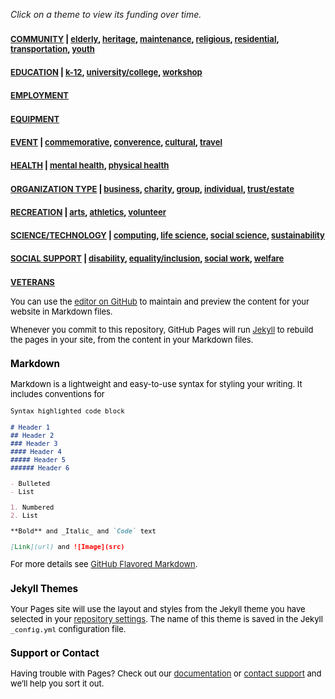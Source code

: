 *Click on a theme to view its funding over time.*

### <font size="2"><a href="https://github.com/jpskycak/360Giving-Challenge/blob/master/community.html">COMMUNITY</a></font><font size="2" color="black"><font size="2" color="black"> | <a href="https://github.com/jpskycak/360Giving-Challenge/blob/master/community-elderly.html">elderly</a>, <a href="https://github.com/jpskycak/360Giving-Challenge/blob/master/community-heritage.html">heritage</a>, <a href="https://github.com/jpskycak/360Giving-Challenge/blob/master/community-maintenance.html">maintenance</a>, <a href="https://github.com/jpskycak/360Giving-Challenge/blob/master/community-religious.html">religious</a>, <a href="https://github.com/jpskycak/360Giving-Challenge/blob/master/community-residential.html">residential</a>, <a href="https://github.com/jpskycak/360Giving-Challenge/blob/master/community-transportation.html">transportation</a>, <a href="https://github.com/jpskycak/360Giving-Challenge/blob/master/community-youth.html">youth</a></font>
### <font size="2"><a href="https://github.com/jpskycak/360Giving-Challenge/blob/master/education.html">EDUCATION</a></font><font size="2" color="black"><font size="2" color="black"> | <a href="https://github.com/jpskycak/360Giving-Challenge/blob/master/education-k-12.html">k-12</a>, <a href="https://github.com/jpskycak/360Giving-Challenge/blob/master/education-universitycollege.html">university/college</a>, <a href="https://github.com/jpskycak/360Giving-Challenge/blob/master/education-workshop.html">workshop</a></font>
### <font size="2"><a href="https://github.com/jpskycak/360Giving-Challenge/blob/master/employment.html">EMPLOYMENT</a></font><font size="2" color="black">
### <font size="2"><a href="https://github.com/jpskycak/360Giving-Challenge/blob/master/equipment.html">EQUIPMENT</a></font><font size="2" color="black">
### <font size="2"><a href="https://github.com/jpskycak/360Giving-Challenge/blob/master/event.html">EVENT</a></font><font size="2" color="black"><font size="2" color="black"> | <a href="https://github.com/jpskycak/360Giving-Challenge/blob/master/event-commemorative.html">commemorative</a>, <a href="https://github.com/jpskycak/360Giving-Challenge/blob/master/event-converence.html">converence</a>, <a href="https://github.com/jpskycak/360Giving-Challenge/blob/master/event-cultural.html">cultural</a>, <a href="https://github.com/jpskycak/360Giving-Challenge/blob/master/event-travel.html">travel</a></font>
### <font size="2"><a href="https://github.com/jpskycak/360Giving-Challenge/blob/master/health.html">HEALTH</a></font><font size="2" color="black"><font size="2" color="black"> | <a href="https://github.com/jpskycak/360Giving-Challenge/blob/master/health-mentalhealth.html">mental health</a>, <a href="https://github.com/jpskycak/360Giving-Challenge/blob/master/health-physicalhealth.html">physical health</a></font>
### <font size="2"><a href="https://github.com/jpskycak/360Giving-Challenge/blob/master/organizationtype.html">ORGANIZATION TYPE</a></font><font size="2" color="black"><font size="2" color="black"> | <a href="https://github.com/jpskycak/360Giving-Challenge/blob/master/organizationtype-business.html">business</a>, <a href="https://github.com/jpskycak/360Giving-Challenge/blob/master/organizationtype-charity.html">charity</a>, <a href="https://github.com/jpskycak/360Giving-Challenge/blob/master/organizationtype-group.html">group</a>, <a href="https://github.com/jpskycak/360Giving-Challenge/blob/master/organizationtype-individual.html">individual</a>, <a href="https://github.com/jpskycak/360Giving-Challenge/blob/master/organizationtype-trustestate.html">trust/estate</a></font>
### <font size="2"><a href="https://github.com/jpskycak/360Giving-Challenge/blob/master/recreation.html">RECREATION</a></font><font size="2" color="black"><font size="2" color="black"> | <a href="https://github.com/jpskycak/360Giving-Challenge/blob/master/recreation-arts.html">arts</a>, <a href="https://github.com/jpskycak/360Giving-Challenge/blob/master/recreation-athletics.html">athletics</a>, <a href="https://github.com/jpskycak/360Giving-Challenge/blob/master/recreation-volunteer.html">volunteer</a></font>
### <font size="2"><a href="https://github.com/jpskycak/360Giving-Challenge/blob/master/sciencetechnology.html">SCIENCE/TECHNOLOGY</a></font><font size="2" color="black"><font size="2" color="black"> | <a href="https://github.com/jpskycak/360Giving-Challenge/blob/master/sciencetechnology-computing.html">computing</a>, <a href="https://github.com/jpskycak/360Giving-Challenge/blob/master/sciencetechnology-lifescience.html">life science</a>, <a href="https://github.com/jpskycak/360Giving-Challenge/blob/master/sciencetechnology-socialscience.html">social science</a>, <a href="https://github.com/jpskycak/360Giving-Challenge/blob/master/sciencetechnology-sustainability.html">sustainability</a></font>
### <font size="2"><a href="https://github.com/jpskycak/360Giving-Challenge/blob/master/socialsupport.html">SOCIAL SUPPORT</a></font><font size="2" color="black"><font size="2" color="black"> | <a href="https://github.com/jpskycak/360Giving-Challenge/blob/master/socialsupport-disability.html">disability</a>, <a href="https://github.com/jpskycak/360Giving-Challenge/blob/master/socialsupport-equalityinclusion.html">equality/inclusion</a>, <a href="https://github.com/jpskycak/360Giving-Challenge/blob/master/socialsupport-socialwork.html">social work</a>, <a href="https://github.com/jpskycak/360Giving-Challenge/blob/master/socialsupport-welfare.html">welfare</a></font>
### <font size="2"><a href="https://github.com/jpskycak/360Giving-Challenge/blob/master/veterans.html">VETERANS</a></font><font size="2" color="black">


You can use the [editor on GitHub](https://github.com/jpskycak/360Giving-Challenge/edit/master/README.md) to maintain and preview the content for your website in Markdown files.

Whenever you commit to this repository, GitHub Pages will run [Jekyll](https://jekyllrb.com/) to rebuild the pages in your site, from the content in your Markdown files.

### Markdown

Markdown is a lightweight and easy-to-use syntax for styling your writing. It includes conventions for

```markdown
Syntax highlighted code block

# Header 1
## Header 2
### Header 3
#### Header 4
##### Header 5
###### Header 6

- Bulleted
- List

1. Numbered
2. List

**Bold** and _Italic_ and `Code` text

[Link](url) and ![Image](src)
```

For more details see [GitHub Flavored Markdown](https://guides.github.com/features/mastering-markdown/).

### Jekyll Themes

Your Pages site will use the layout and styles from the Jekyll theme you have selected in your [repository settings](https://github.com/jpskycak/360Giving-Challenge/settings). The name of this theme is saved in the Jekyll `_config.yml` configuration file.

### Support or Contact

Having trouble with Pages? Check out our [documentation](https://help.github.com/categories/github-pages-basics/) or [contact support](https://github.com/contact) and we’ll help you sort it out.
